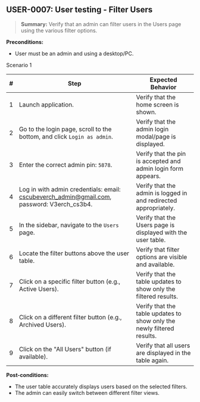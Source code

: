 ## **USER-0007:** User testing - Filter Users

> **Summary:** Verify that an admin can filter users in the Users page using the various filter options.

**Preconditions:**

- User must be an admin and using a desktop/PC.

Scenario 1

| #   | Step                                                                                       | Expected Behavior                                                      |
| --- | ------------------------------------------------------------------------------------------ | ---------------------------------------------------------------------- |
| 1   | Launch application.                                                                        | Verify that the home screen is shown.                                  |
| 2   | Go to the login page, scroll to the bottom, and click `Login as admin`.                    | Verify that the admin login modal/page is displayed.                   |
| 3   | Enter the correct admin pin: `5878`.                                                       | Verify that the pin is accepted and admin login form appears.          |
| 4   | Log in with admin credentials: email: cscubeverch_admin@gmail.com, password: V3erch_cs3b4. | Verify that the admin is logged in and redirected appropriately.       |
| 5   | In the sidebar, navigate to the `Users` page.                                              | Verify that the Users page is displayed with the user table.           |
| 6   | Locate the filter buttons above the user table.                                            | Verify that filter options are visible and available.                  |
| 7   | Click on a specific filter button (e.g., Active Users).                                    | Verify that the table updates to show only the filtered results.       |
| 8   | Click on a different filter button (e.g., Archived Users).                                 | Verify that the table updates to show only the newly filtered results. |
| 9   | Click on the "All Users" button (if available).                                            | Verify that all users are displayed in the table again.                |

**Post-conditions:**

- The user table accurately displays users based on the selected filters.
- The admin can easily switch between different filter views.

